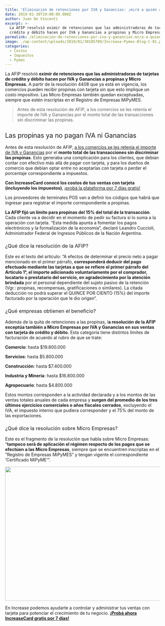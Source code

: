 ```yaml
---
title: 'Eliminación de retenciones por IVA y Ganancias: ¡mirá a quién aplica!'
date: 2019-01-30T19:00:09.000Z
author: Juan De Vincenti
excerpt: >-
  La AFIP resolvió eximir de retenciones que las administradoras de tarjetas de
  crédito y débito hacen por IVA y Ganancias a propinas y Micro Empresas.
permalink: /eliminacion-de-retenciones-por-iva-y-ganancias-mira-a-quien-aplica/
image: ./wp-content/uploads/2019/01/30185709/Increase-Pymes-Blog-C-01.png
categories:
  - Costos
  - Impuestos
  - Pymes
---
```

<span style="font-weight: 400;">La AFIP resolvió <strong>eximir de retenciones que las administradoras de tarjetas de crédito y débito hacen por IVA y Ganancias a propinas y Micro Empresas.</strong> A partir de la resolución 4408 que ya está en vigencia, los comercios pueden recibir propinas con tarjeta sin que esto implique un costo impositivo. Las Micro Empresas también quedan exceptuadas, siempre que estén inscriptas en el Registro de Empresas MiPyMES.</span>

> Antes de esta resolución de AFIP, a los comercios se les retenía el importe de IVA y Ganancias por el monto total de las transacciones sin discriminar las propinas.

## <span style="font-weight: 400;">Las propinas ya no pagan IVA ni Ganancias</span>

<span style="font-weight: 400;">Antes de esta resolución de AFIP, <a href="https://increasecard.com/retenciones-impuestos-te-deberian-las-tarjetas-monotributista/">a los comercios se les retenía el importe de IVA y Ganancias</a> por el <strong>monto total de las transacciones sin discriminar las propinas</strong>. Esto generaba una complicación para los clientes, que debían contar con efectivo más allá de pagar con tarjeta, y para los dueños de comercio que debían optar entre no aceptarlas con tarjeta o perder el porcentaje correspondiente a impuestos.</span>

**Con IncreaseCard conocé los costos de tus ventas con tarjeta (incluyendo los impuestos)**, [¡probá la plataforma por 7 días gratis!](http://bit.ly/2DHQj4f)

<span style="font-weight: 400;">Los proveedores de terminales POS van a definir los códigos que habrá que ingresar para registrar el importe correspondiente a propinas.</span>

<span style="font-weight: 400;"><strong>La AFIP fijó un límite para propinas del 15% del total de la transacción</strong>. Cada cliente va a decidir en el momento de pedir su factura si lo suma a la operación con tarjeta. “Esta medida apunta a fomentar los pagos electrónicos y la formalización de la economía”, declaró Leandro Cuccioli, Administrador Federal de Ingresos Públicos de la Nación Argentina.</span>

### <span style="font-weight: 400;">¿Qué dice la resolución de la AFIP?</span>

<span style="font-weight: 400;">Este es el texto del artículo: “A efectos de determinar el precio neto a pagar mencionado en el primer párrafo, <strong>corresponderá deducir del pago efectuado mediante las tarjetas a que se refiere el primer párrafo del Artículo 1°, el importe adicionado voluntariamente por el comprador, locatario o prestatario del servicio, en agradecimiento por la atención brindada</strong> por el personal dependiente del sujeto pasivo de la retención (Vgr.: propinas, recompensas, gratificaciones o similares). La citada deducción no podrá superar el QUINCE POR CIENTO (15%) del importe facturado por la operación que le dio origen”.</span>

### <span style="font-weight: 400;">¿Qué empresas obtienen el beneficio?</span>

<span style="font-weight: 400;">Además de la quita de retenciones a las propinas, l<strong>a resolución de la AFIP exceptúa también a Micro Empresas por IVA y Ganancias en sus ventas con tarjeta de crédito y débito</strong>. Esta categoría tiene distintos límites de facturación de acuerdo al rubro de que se trate:</span>

<span style="font-weight: 400;"><strong>Comercio</strong>: hasta $19.800.000</span>

<span style="font-weight: 400;"><strong>Servicios</strong>: hasta $5.800.000</span>

<span style="font-weight: 400;"><strong>Construcción</strong>: hasta $7.400.000</span>

<span style="font-weight: 400;"><strong>Industria y Minería</strong>: hasta $16.800.000</span>

<span style="font-weight: 400;"><strong>Agropecuario</strong>: hasta $4.800.000</span>

<span style="font-weight: 400;">Estos montos corresponden a la actividad declarada y a los montos de las ventas totales anuales de cada empresa y <strong>surgen del promedio de los tres últimos ejercicios comerciales o años fiscales cerrados</strong>, excluyendo el IVA, el impuesto interno que pudiera corresponder y el 75% del monto de las exportaciones.</span>

### <span style="font-weight: 400;">¿Qué dice la resolución sobre Micro Empresas?</span>

<span style="font-weight: 400;">Este es el fragmento de la resolución que habla sobre Micro Empresas: “<strong>tampoco será de aplicación el régimen respecto de los pagos que se efectúen a las Micro Empresas</strong>, siempre que se encuentren inscriptas en el “Registro de Empresas MiPyMES” y tengan vigente el correspondiente ‘Certificado MiPyME’”.</span>

[<img class="aligncenter wp-image-4730 size-full" src="https://d1nzec96y7u1ro.cloudfront.net/wp-content/uploads/2018/01/06133258/Banner-News-02.png" alt="" width="885" height="437" srcset="https://d1nzec96y7u1ro.cloudfront.net/wp-content/uploads/2018/01/06133258/Banner-News-02.png 885w, https://d1nzec96y7u1ro.cloudfront.net/wp-content/uploads/2018/01/06133258/Banner-News-02-300x148.png 300w, https://d1nzec96y7u1ro.cloudfront.net/wp-content/uploads/2018/01/06133258/Banner-News-02-768x379.png 768w" sizes="(max-width: 885px) 100vw, 885px" />](http://bit.ly/2DHQj4f)

En Increase podemos ayudarte a controlar y administrar tus ventas con tarjeta para potenciar el crecimiento de tu negocio. **[¡Probá ahora IncreaseCard gratis por 7 días!](http://bit.ly/2DHQj4f)**
